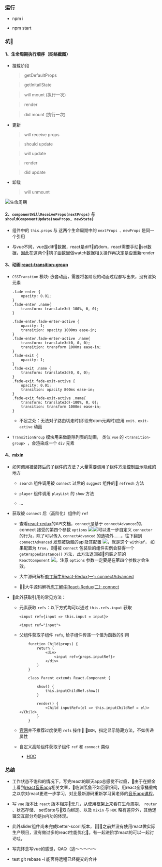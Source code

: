 ### 运行

- npm i

- npm start

### 坑🐸

#### 1、生命周期执行顺序（网络截图）

- 挂载阶段

    > getDefaultProps

    > getInitailState

    > will mount (执行一次)

    > render

    > did mount (执行一次)

- 更新

    > will receive props

    > should update

    > will update

    > render

    > did update

- 卸载

    > will unmount

 ![生命周期](./assets/lifecycle.png)


#### 2、`componentWillReceiveProps(nextProps)` 与 `shouldComponentUpdate(newProps, newState)`

- 组件中的 `this.props` 与 这两个生命周期中的 `nextProps 、newProps` 是同一个引用

- 与vue不同，vue是diff数据，react是diff的dom，react需要手动set数据，因此在这两个钩子函数里做watch数据相关操作再决定是否重新render


#### 3、动画 [react-transition-group](https://reactcommunity.org/react-transition-group/#CSSTransition-prop-onEntered)

- `CSSTranstion` 模块: 嵌套动画，需要将各阶段的动画过程都写出来，没有渲染元素

    ```
    .fade-enter {
        opacity: 0.01;
    }
    .fade-enter .name{
        transform: translate3d(-100%, 0, 0);
    }

    .fade-enter.fade-enter-active {
        opacity: 1;
        transition: opacity 1000ms ease-in;
    }
    .fade-enter.fade-enter-active .name{
        transform: translate3d(0, 0, 0);
        transition: transform 1000ms ease-in;
    }
    .fade-exit {
        opacity: 1;
    }
    .fade-exit .name {
        transform: translate3d(0, 0, 0);
    }
    .fade-exit.fade-exit-active {
        opacity: 0.01;
        transition: opacity 800ms ease-in;
    }
    .fade-exit.fade-exit-active .name{
        transform: translate3d(-100%, 0, 0);
        transition: transform 1000ms ease-in;
    }

    ```

    - 不足之处：无法对子路由切走时(即没有dom元素时)应用 `exit、exit-active` 动画

- `TransitionGroup` 模块用来做删除列表的动画， 类似 `vue` 的 `<transition-group> `，会渲染成一个 `div` 元素


#### 4、mixin

- 如何调用被装饰后的子组件的方法？大量需要调用子组件方法控制显示隐藏的地方

    - `search` 组件调用被 `connect` 过后的 `suggest` 组件的 `refresh` 方法

    -  `player` 组件调用 `playList` 的 `show` 方法

    -  ...
- 获取被 `connect` 后（高阶化）组件的 `ref`

    - 查看[react-redux](https://github.com/reactjs/react-redux/blob/master/docs/api.md)的API文档，`connect`是基于 `connectAdvanced`的，connect 接受的第四个参数 `options` ![](./assets/connect.jpeg)![](./assets/connectadvance.jpeg)可以进一步自定义 `connector` 的行为，除了可以传入 `connectAdvanced` 的选项外……，往下翻到 `connectAdvanced` 发现被隐藏的api及其配置 ![](./assets/connectoptions.jpeg)，就是这个 `withRef`， 如果配置为 `true`，则被 `connect` 包装后的组件实例会获得一个 `getWrappedInstance()` 方法，此方法返回被包装之前的 `ReactComponent` ![](./assets/instancemethods.jpeg)。注意 `options` 参数一定要是在第四个参数才会生效。

    - 大牛源码解析[庖丁解牛React-Redux(一): connectAdvanced](https://github.com/MrErHu/blog/issues/17)
    - 大牛源码解析[庖丁解牛React-Redux(二): connect](https://github.com/MrErHu/blog/issues/19)

- 此外获取引用的常见方法：

    - 元素获取 `refs`：以下方式均可以通过 `this.refs.input` 获取

        ```
        <input ref={input => this.input = input}>

        <input ref="input">

        ```
    - 父组件获取子组件 `refs`, 给子组件传递一个值为函数的引用

        ```
            function Child(props) {
                return (
                    <div>
                        <input ref={props.inputRef}>
                    </div>
                )
            }

            class Parent extends React.Component {

                show() {
                    this.inputChildRef.show()
                }

                render() {
                    <Child inputRef=(el => this.inputChildRef = el)></Child>
                }
            }
        ```

    - [官网](https://reactjs.org/docs/refs-and-the-dom.html)并不推荐过度使用 `refs` 操作 `DOM`，指定显示隐藏方法，不如传递属性

    - 自定义高阶组件获取子组件 `ref` 和 `connect` 类似

        - [HOC](https://segmentfault.com/a/1190000008112017#articleHeader12)

### 总结

- 工作状态不饱和的情况下，写完react的聊天app总感觉不过瘾，由于在掘金上看到[react音乐app](https://juejin.im/user/5a35207c5188252bca04f07d)相关文章，临渊羡鱼不如回家织网，用react全家桶重构之以求对react更进一步学习，对比最新源码重新学习黄老师的[音乐app课程](https://coding.imooc.com/learn/list/107.html)。

- 写 `vue` 版本比 `react` 版本相差无几，从使用框架上来看在生命周期、 `router` 、状态存储、 setState与双向绑定、以及 `mixin` 与 `HOC` 略有差异外，其他逻辑交互部分均是js内功的体现。

- 此外slider组件尚未完成better-scorll版本，之前并没有使用react做实际生产项目，没有做过多的react性能优化。有一起进阶学react的可以一起讨论哇。

- 写完怀念写vue的感觉，QAQ（逃～～～～～

- test git rebase -i 能否将远程已经提交的合并
